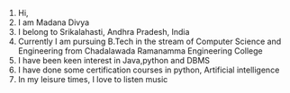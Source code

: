 1. Hi,
2. I am Madana Divya
3. I belong to Srikalahasti, Andhra Pradesh, India
4. Currently I am pursuing B.Tech in the stream of Computer Science and Engineering from Chadalawada Ramanamma Engineering College
5. I have been keen interest in Java,python and DBMS
6. I have done some certification courses in python, Artificial intelligence
7. In my leisure times, I love to listen music

<!---
divyamadana28/divyamadana28 is a ✨ special ✨ repository because its `README.md` (this file) appears on your GitHub profile.
You can click the Preview link to take a look at your changes.
--->
